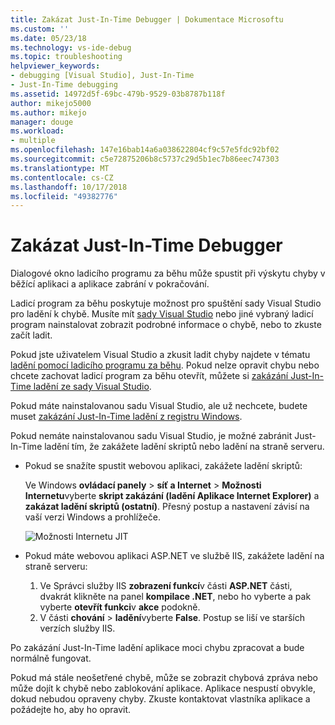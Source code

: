 ```yaml
---
title: Zakázat Just-In-Time Debugger | Dokumentace Microsoftu
ms.custom: ''
ms.date: 05/23/18
ms.technology: vs-ide-debug
ms.topic: troubleshooting
helpviewer_keywords:
- debugging [Visual Studio], Just-In-Time
- Just-In-Time debugging
ms.assetid: 14972d5f-69bc-479b-9529-03b8787b118f
author: mikejo5000
ms.author: mikejo
manager: douge
ms.workload:
- multiple
ms.openlocfilehash: 147e16bab14a6a038622804cf9c57e5fdc92bf02
ms.sourcegitcommit: c5e72875206b8c5737c29d5b1ec7b86eec747303
ms.translationtype: MT
ms.contentlocale: cs-CZ
ms.lasthandoff: 10/17/2018
ms.locfileid: "49382776"
---
```

# <a name="disable-the-just-in-time-debugger"></a>Zakázat Just-In-Time Debugger 

Dialogové okno ladicího programu za běhu může spustit při výskytu chyby v běžící aplikaci a aplikace zabrání v pokračování. 

Ladicí program za běhu poskytuje možnost pro spuštění sady Visual Studio pro ladění k chybě. Musíte mít [sady Visual Studio](http://visualstudio.microsoft.com) nebo jiné vybraný ladicí program nainstalovat zobrazit podrobné informace o chybě, nebo to zkuste začít ladit. 

Pokud jste uživatelem Visual Studio a zkusit ladit chyby najdete v tématu [ladění pomocí ladicího programu za běhu](../debugger/debug-using-the-just-in-time-debugger.md). Pokud nelze opravit chybu nebo chcete zachovat ladicí program za běhu otevřít, můžete si [zakázání Just-In-Time ladění ze sady Visual Studio](debug-using-the-just-in-time-debugger.md#BKMK_Enabling). 

Pokud máte nainstalovanou sadu Visual Studio, ale už nechcete, budete muset [zakázání Just-In-Time ladění z registru Windows](debug-using-the-just-in-time-debugger.md#disable-just-in-time-debugging-from-the-windows-registry). 

Pokud nemáte nainstalovanou sadu Visual Studio, je možné zabránit Just-In-Time ladění tím, že zakážete ladění skriptů nebo ladění na straně serveru. 

- Pokud se snažíte spustit webovou aplikaci, zakážete ladění skriptů:
  
  Ve Windows **ovládací panely** > **síť a Internet** > **Možnosti Internetu**vyberte **skript zakázání (ladění Aplikace Internet Explorer)** a **zakázat ladění skriptů (ostatní)**. Přesný postup a nastavení závisí na vaší verzi Windows a prohlížeče.
  
  ![Možnosti Internetu JIT](../debugger/media/jitinternetoptions.png "Možnosti Internetu JIT")
  
- Pokud máte webovou aplikaci ASP.NET ve službě IIS, zakážete ladění na straně serveru:

  1. Ve Správci služby IIS **zobrazení funkcí**v části **ASP.NET** části, dvakrát klikněte na panel **kompilace .NET**, nebo ho vyberte a pak vyberte **otevřít funkci**v **akce** podokně. 
  1. V části **chování** > **ladění**vyberte **False**. Postup se liší ve starších verzích služby IIS.

Po zakázání Just-In-Time ladění aplikace moci chybu zpracovat a bude normálně fungovat. 

Pokud má stále neošetřené chybě, může se zobrazit chybová zpráva nebo může dojít k chybě nebo zablokování aplikace. Aplikace nespustí obvykle, dokud nebudou opraveny chyby. Zkuste kontaktovat vlastníka aplikace a požádejte ho, aby ho opravit.

